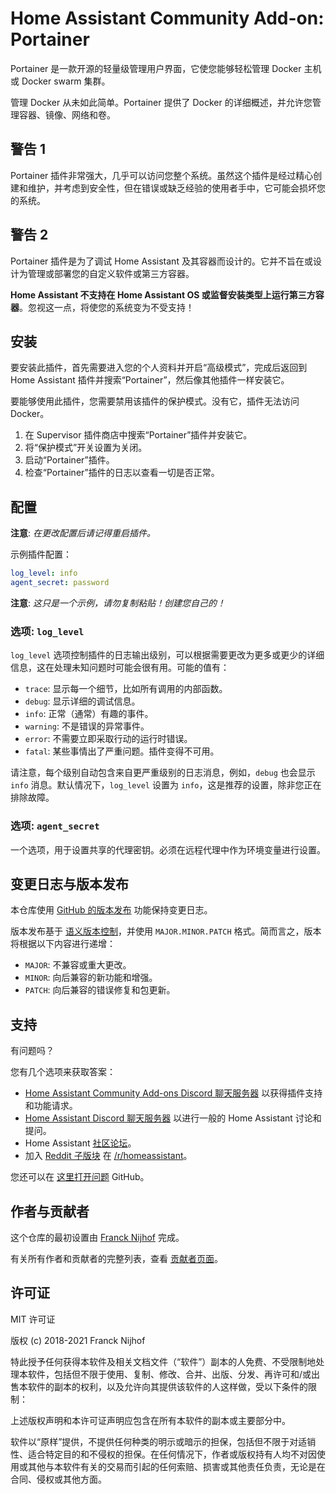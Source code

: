 # Home Assistant Community Add-on: Portainer

Portainer 是一款开源的轻量级管理用户界面，它使您能够轻松管理 Docker 主机或 Docker swarm 集群。

管理 Docker 从未如此简单。Portainer 提供了 Docker 的详细概述，并允许您管理容器、镜像、网络和卷。

## 警告 1

Portainer 插件非常强大，几乎可以访问您整个系统。虽然这个插件是经过精心创建和维护，并考虑到安全性，但在错误或缺乏经验的使用者手中，它可能会损坏您的系统。

## 警告 2

Portainer 插件是为了调试 Home Assistant 及其容器而设计的。它并不旨在或设计为管理或部署您的自定义软件或第三方容器。

**Home Assistant 不支持在 Home Assistant OS 或监督安装类型上运行第三方容器**。忽视这一点，将使您的系统变为不受支持！

## 安装

要安装此插件，首先需要进入您的个人资料并开启“高级模式”，完成后返回到 Home Assistant 插件并搜索“Portainer”，然后像其他插件一样安装它。

要能够使用此插件，您需要禁用该插件的保护模式。没有它，插件无法访问 Docker。

1. 在 Supervisor 插件商店中搜索“Portainer”插件并安装它。
1. 将“保护模式”开关设置为关闭。
1. 启动“Portainer”插件。
1. 检查“Portainer”插件的日志以查看一切是否正常。

## 配置

**注意**: _在更改配置后请记得重启插件。_

示例插件配置：

```yaml
log_level: info
agent_secret: password
```

**注意**: _这只是一个示例，请勿复制粘贴！创建您自己的！_

### 选项: `log_level`

`log_level` 选项控制插件的日志输出级别，可以根据需要更改为更多或更少的详细信息，这在处理未知问题时可能会很有用。可能的值有：

- `trace`: 显示每一个细节，比如所有调用的内部函数。
- `debug`: 显示详细的调试信息。
- `info`: 正常（通常）有趣的事件。
- `warning`: 不是错误的异常事件。
- `error`: 不需要立即采取行动的运行时错误。
- `fatal`: 某些事情出了严重问题。插件变得不可用。

请注意，每个级别自动包含来自更严重级别的日志消息，例如，`debug` 也会显示 `info` 消息。默认情况下，`log_level` 设置为 `info`，这是推荐的设置，除非您正在排除故障。

### 选项: `agent_secret`

一个选项，用于设置共享的代理密钥。必须在远程代理中作为环境变量进行设置。

## 变更日志与版本发布

本仓库使用 [GitHub 的版本发布][releases] 功能保持变更日志。

版本发布基于 [语义版本控制][semver]，并使用 `MAJOR.MINOR.PATCH` 格式。简而言之，版本将根据以下内容进行递增：

- `MAJOR`: 不兼容或重大更改。
- `MINOR`: 向后兼容的新功能和增强。
- `PATCH`: 向后兼容的错误修复和包更新。

## 支持

有问题吗？

您有几个选项来获取答案：

- [Home Assistant Community Add-ons Discord 聊天服务器][discord] 以获得插件支持和功能请求。
- [Home Assistant Discord 聊天服务器][discord-ha] 以进行一般的 Home Assistant 讨论和提问。
- Home Assistant [社区论坛][forum]。
- 加入 [Reddit 子版块][reddit] 在 [/r/homeassistant][reddit]。

您还可以在 [这里打开问题][issue] GitHub。

## 作者与贡献者

这个仓库的最初设置由 [Franck Nijhof][frenck] 完成。

有关所有作者和贡献者的完整列表，查看 [贡献者页面][contributors]。

## 许可证

MIT 许可证

版权 (c) 2018-2021 Franck Nijhof

特此授予任何获得本软件及相关文档文件（“软件”）副本的人免费、不受限制地处理本软件，包括但不限于使用、复制、修改、合并、出版、分发、再许可和/或出售本软件的副本的权利，以及允许向其提供该软件的人这样做，受以下条件的限制：

上述版权声明和本许可证声明应包含在所有本软件的副本或主要部分中。

软件以“原样”提供，不提供任何种类的明示或暗示的担保，包括但不限于对适销性、适合特定目的和不侵权的担保。在任何情况下，作者或版权持有人均不对因使用或其他与本软件有关的交易而引起的任何索赔、损害或其他责任负责，无论是在合同、侵权或其他方面。

[contributors]: https://github.com/hassio-addons/addon-portainer/graphs/contributors
[discord-ha]: https://discord.gg/c5DvZ4e
[discord]: https://discord.me/hassioaddons
[forum]: https://community.home-assistant.io/t/home-assistant-community-add-on-portainer/68836?u=frenck
[frenck]: https://github.com/frenck
[issue]: https://github.com/hassio-addons/addon-portainer/issues
[reddit]: https://reddit.com/r/homeassistant
[releases]: https://github.com/hassio-addons/addon-portainer/releases
[semver]: http://semver.org/spec/v2.0.0.htm